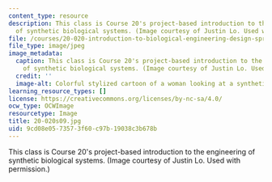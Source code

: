 ```yaml
---
content_type: resource
description: This class is Course 20's project-based introduction to the engineering
  of synthetic biological systems. (Image courtesy of Justin Lo. Used with permission.)
file: /courses/20-020-introduction-to-biological-engineering-design-spring-2009/9cd08e0573573f60c97b19038c3b678b_20-020s09.jpg
file_type: image/jpeg
image_metadata:
  caption: This class is Course 20's project-based introduction to the engineering
    of synthetic biological systems. (Image courtesy of Justin Lo. Used with permission.)
  credit: ''
  image-alt: Colorful stylized cartoon of a woman looking at a synthetic biology creation.
learning_resource_types: []
license: https://creativecommons.org/licenses/by-nc-sa/4.0/
ocw_type: OCWImage
resourcetype: Image
title: 20-020s09.jpg
uid: 9cd08e05-7357-3f60-c97b-19038c3b678b
---
```

This class is Course 20's project-based introduction to the engineering of synthetic biological systems. (Image courtesy of Justin Lo. Used with permission.)